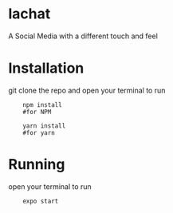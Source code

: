 # lachat
A Social Media with a different touch and feel
# Installation
git clone the repo and open your terminal to run
```
    npm install
    #for NPM
```
```
    yarn install
    #for yarn
```
# Running
open your terminal to run
```
    expo start
```